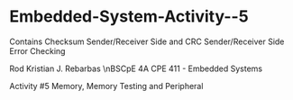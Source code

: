 # Embedded-System-Activity--5

Contains Checksum Sender/Receiver Side and CRC Sender/Receiver Side
Error Checking

Rod Kristian J. Rebarbas
\nBSCpE 4A
CPE 411 - Embedded Systems

Activity #5
Memory, Memory Testing and Peripheral
